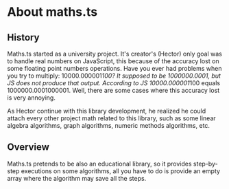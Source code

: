# About maths.ts
## History
Maths.ts started as a university project. It's creator's (Hector) only goal was to handle real
numbers on JavaScript, this because of the accuracy lost on some floating point numbers operations.
Have you ever had problems when you try to multiply: 10000.000001*100? It supposed to
be 1000000.0001, but JS does not produce that output. According to JS
 10000.000001*100 equals 1000000.0001000001. Well, there are some cases where this accuracy lost is very annoying.
 
 As Hector continue with this library development, he realized he could attach every
 other project math related to this library, such as some linear algebra algorithms, graph algorithms, numeric methods algorithms, etc.
 
 ## Overview
 Maths.ts pretends to be also an educational library, so it provides step-by-step executions on some algorithms, all you have to do is provide an empty array where the algorithm may save all the steps.
